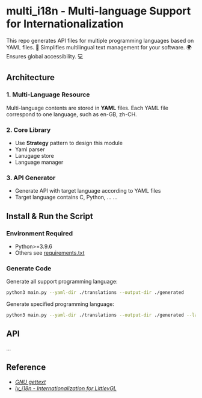 # multi_i18n - Multi-language Support for Internationalization

This repo generates API files for multiple programming languages based on YAML files. 🎯 Simplifies multilingual text management for your software. 🌍 Ensures global accessibility. 💻

## Architecture

### 1. Multi-Language Resource

Multi-language contents are stored in **YAML** files. Each YAML file correspond to one language, such as en-GB, zh-CH.

### 2. Core Library

- Use **Strategy** pattern to design this module
- Yaml parser
- Lanugage store
- Language manager

### 3. API Generator

- Generate API with target language according to YAML files
- Target language contains C, Python, ... ...

## Install & Run the Script

### Environment Required

- Python>=3.9.6
- Others see [requirements.txt](./requirements.txt)

### Generate Code

Generate all support programming language:

```bash
python3 main.py --yaml-dir ./translations --output-dir ./generated
```

Generate specified programming language:

```bash
python3 main.py --yaml-dir ./translations --output-dir ./generated --languages c
```

## API

...

## Reference

- [*GNU gettext*](https://www.gnu.org/software/gettext/)
- [*lv_i18n - Internationalization for LittlevGL*](https://github.com/lvgl/lv_i18n)
